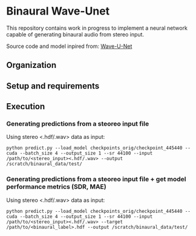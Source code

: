 # Binaural Wave-Unet
This repository contains work in progress to implement a neural network
capable of generating binaural audio from stereo input.

Source code and model inpired from: [Wave-U-Net](https://github.com/f90/Wave-U-Net-Pytorch)

## Organization

## Setup and requirements

## Execution

### Generating predictions from a steoreo input file

Using stereo <.hdf/.wav> data as input:
```
python predict.py --load_model checkpoints_orig/checkpoint_445440 --cuda --batch_size 4 --output_size 1 --sr 44100 --input /path/to/<stereo_input><.hdf/.wav> --output /scratch/binaural_data/test/
```

### Generating predictions from a steoreo input file + get model performance metrics (SDR, MAE)

Using stereo <.hdf/.wav> data as input:
```
python predict.py --load_model checkpoints_orig/checkpoint_445440 --cuda --batch_size 4 --output_size 1 --sr 44100 --input /path/to/<stereo_input><.hdf/.wav> --target /path/to/<binaural_label>.hdf --output /scratch/binaural_data/test/
```
